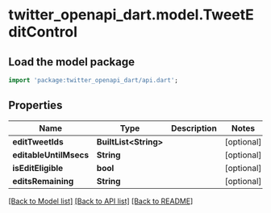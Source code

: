 # twitter_openapi_dart.model.TweetEditControl

## Load the model package
```dart
import 'package:twitter_openapi_dart/api.dart';
```

## Properties
Name | Type | Description | Notes
------------ | ------------- | ------------- | -------------
**editTweetIds** | **BuiltList&lt;String&gt;** |  | [optional] 
**editableUntilMsecs** | **String** |  | [optional] 
**isEditEligible** | **bool** |  | [optional] 
**editsRemaining** | **String** |  | [optional] 

[[Back to Model list]](../README.md#documentation-for-models) [[Back to API list]](../README.md#documentation-for-api-endpoints) [[Back to README]](../README.md)



